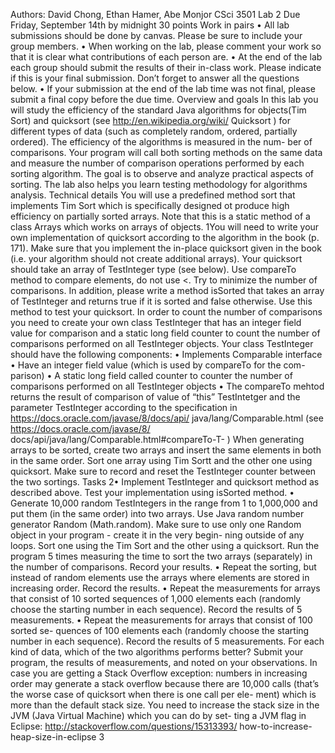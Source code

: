 Authors: David Chong, Ethan Hamer, Abe Monjor
CSci 3501 Lab 2
Due Friday, September 14th by midnight
30 points
Work in pairs
• All lab submissions should be done by canvas. Please be sure to include
your group members.
• When working on the lab, please comment your work so that it is clear
what contributions of each person are.
• At the end of the lab each group should submit the results of their
in-class work. Please indicate if this is your final submission. Don’t
forget to answer all the questions below.
• If your submission at the end of the lab time was not final, please
submit a final copy before the due time.
Overview and goals
In this lab you will study the efficiency of the standard Java algorithms
for objects(Tim Sort) and quicksort (see http://en.wikipedia.org/wiki/
Quicksort ) for different types of data (such as completely random, ordered,
partially ordered). The efficiency of the algorithms is measured in the num-
ber of comparisons. Your program will call both sorting methods on the
same data and measure the number of comparison operations performed by
each sorting algorithm. The goal is to observe and analyze practical aspects
of sorting. The lab also helps you learn testing methodology for algorithms
analysis.
Technical details
You will use a predefined method sort that implements Tim Sort which
is specifically designed ot produce high efficiency on partially sorted arrays.
Note that this is a static method of a class Arrays which works on arrays of
objects.
1You will need to write your own implementation of quicksort according
to the algorithm in the book (p. 171). Make sure that you implement the
in-place quicksort given in the book (i.e. your algorithm should not create
additional arrays). Your quicksort should take an array of TestInteger type
(see below). Use compareTo method to compare elements, do not use <. Try
to minimize the number of comparisons.
In addition, please write a method isSorted that takes an array of
TestInteger and returns true if it is sorted and false otherwise. Use
this method to test your quicksort.
In order to count the number of comparisons you need to create your
own class TestInteger that has an integer field value for comparison and a
static long field counter to count the number of comparisons performed on
all TestInteger objects.
Your class TestInteger should have the following components:
• Implements Comparable<TestInteger> interface
• Have an integer field value (which is used by compareTo for the com-
parison)
• A static long field called counter to counter the number of comparisons
performed on all TestInteger objects
• The compareTo mehtod returns the result of comparison of value
of “this” TestIntetger and the parameter TestInteger according
to the specification in https://docs.oracle.com/javase/8/docs/api/
java/lang/Comparable.html (see https://docs.oracle.com/javase/8/
docs/api/java/lang/Comparable.html\#compareTo-T- )
When generating arrays to be sorted, create two arrays and insert the
same elements in both in the same order. Sort one array using Tim Sortt
and the other one using quicksort. Make sure to record and reset the
TestInteger counter between the two sortings.
Tasks
2• Implement TestInteger and quicksort method as described above.
Test your implementation using isSorted method.
• Generate 10,000 random TestIntegers in the range from 1 to 1,000,000
and put them (in the same order) into two arrays. Use Java random
number generator Random (Math.random). Make sure to use only
one Random object in your program - create it in the very begin-
ning outside of any loops. Sort one using the Tim Sort and the other
using a quicksort. Run the program 5 times measuring the time to
sort the two arrays (separately) in the number of comparisons. Record
your results.
• Repeat the sorting, but instead of random elements use the arrays
where elements are stored in increasing order. Record the results.
• Repeat the measurements for arrays that consist of 10 sorted sequences
of 1,000 elements each (randomly choose the starting number in each
sequence). Record the results of 5 measurements.
• Repeat the measurements for arrays that consist of 100 sorted se-
quences of 100 elements each (randomly choose the starting number
in each sequence). Record the results of 5 measurements.
For each kind of data, which of the two algorithms performs better? Submit
your program, the results of measurements, and noted on your observations.
In case you are getting a Stack Overflow exception: numbers
in increasing order may generate a stack overflow because there are 10,000
calls (that’s the worse case of quicksort when there is one call per ele-
ment) which is more than the default stack size. You need to increase the
stack size in the JVM (Java Virtual Machine) which you can do by set-
ting a JVM flag in Eclipse: http://stackoverflow.com/questions/15313393/
how-to-increase-heap-size-in-eclipse
3